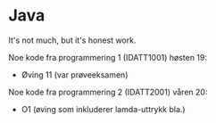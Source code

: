# Java
It's not much, but it's honest work.

Noe kode fra programmering 1 (IDATT1001) høsten 19:
* Øving 11 (var prøveeksamen)

Noe kode fra programmering 2 (IDATT2001) våren 20:
* O1 (øving som inkluderer lamda-uttrykk bla.)

